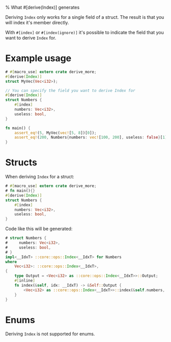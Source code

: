% What #[derive(Index)] generates

Deriving `Index` only works for a single field of a struct.
The result is that you will index it's member directly.

With `#[index]` or `#[index(ignore)]` it's possible to indicate the field that
you want to derive `Index` for.

# Example usage

```rust
# #[macro_use] extern crate derive_more;
#[derive(Index)]
struct MyVec(Vec<i32>);

// You can specify the field you want to derive Index for
#[derive(Index)]
struct Numbers {
    #[index]
    numbers: Vec<i32>,
    useless: bool,
}

fn main() {
    assert_eq!(5, MyVec(vec![5, 8])[0]);
    assert_eq!(200, Numbers{numbers: vec![100, 200], useless: false}[1]);
}
```

# Structs

When deriving `Index` for a struct:

```rust
# #[macro_use] extern crate derive_more;
# fn main(){}
#[derive(Index)]
struct Numbers {
    #[index]
    numbers: Vec<i32>,
    useless: bool,
}
```

Code like this will be generated:

```rust
# struct Numbers {
#     numbers: Vec<i32>,
#     useless: bool,
# }
impl<__IdxT> ::core::ops::Index<__IdxT> for Numbers
where
    Vec<i32>: ::core::ops::Index<__IdxT>,
{
    type Output = <Vec<i32> as ::core::ops::Index<__IdxT>>::Output;
    #[inline]
    fn index(&self, idx: __IdxT) -> &Self::Output {
        <Vec<i32> as ::core::ops::Index<__IdxT>>::index(&self.numbers, idx)
    }
}

```

# Enums

Deriving `Index` is not supported for enums.

